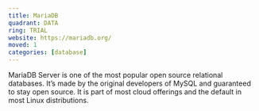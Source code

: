 ```yaml
---
title: MariaDB
quadrant: DATA
ring: TRIAL
website: https://mariadb.org/
moved: 1
categories: [database]
---
```


MariaDB Server is one of the most popular open source relational databases. It’s made by the original developers of MySQL and guaranteed to stay open source. It is part of most cloud offerings and the default in most Linux distributions.

